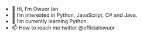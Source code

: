 - 👋 Hi, I’m Owuor Ian
- 👀 I’m interested in Python, JavaScript, C# and Java.
- 🌱 I’m currently learning Python.
- 📫 How to reach me twitter @officialowuor

<!---
owuorian/owuorian is a ✨ special ✨ repository because its `README.md` (this file) appears on your GitHub profile.
You can click the Preview link to take a look at your changes.
--->
